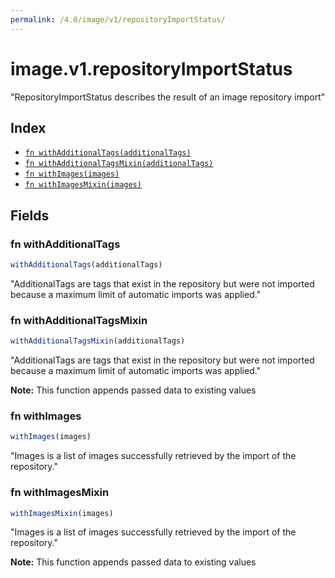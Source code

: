 ```yaml
---
permalink: /4.0/image/v1/repositoryImportStatus/
---
```


# image.v1.repositoryImportStatus

"RepositoryImportStatus describes the result of an image repository import"

## Index

* [`fn withAdditionalTags(additionalTags)`](#fn-withadditionaltags)
* [`fn withAdditionalTagsMixin(additionalTags)`](#fn-withadditionaltagsmixin)
* [`fn withImages(images)`](#fn-withimages)
* [`fn withImagesMixin(images)`](#fn-withimagesmixin)

## Fields

### fn withAdditionalTags

```ts
withAdditionalTags(additionalTags)
```

"AdditionalTags are tags that exist in the repository but were not imported because a maximum limit of automatic imports was applied."

### fn withAdditionalTagsMixin

```ts
withAdditionalTagsMixin(additionalTags)
```

"AdditionalTags are tags that exist in the repository but were not imported because a maximum limit of automatic imports was applied."

**Note:** This function appends passed data to existing values

### fn withImages

```ts
withImages(images)
```

"Images is a list of images successfully retrieved by the import of the repository."

### fn withImagesMixin

```ts
withImagesMixin(images)
```

"Images is a list of images successfully retrieved by the import of the repository."

**Note:** This function appends passed data to existing values